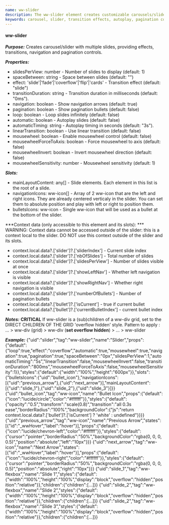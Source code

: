 ```yaml
---
name: ww-slider
description: The ww-slider element creates customizable carousels/sliders with multiple slides, offering transition effects, navigation, pagination controls, and Swiper library integration.
keywords: carousel, slider, transition effects, autoplay, pagination controls, navigation arrows, swiper integration, mousewheel control, slide elements, loop functionality
---
```


#### ww-slider

***Purpose:***
Creates carousel/slider with multiple slides, providing effects, transitions, navigation and pagination controls.

***Properties:***
- slidesPerView: number - Number of slides to display (default: 1)
- spaceBetween: string - Space between slides (default: "")
- effect: 'slide'|'fade'|'coverflow'|'flip'|'cards' - Transition effect (default: "slide")
- transitionDuration: string - Transition duration in milliseconds (default: "0ms").
- navigation: boolean - Show navigation arrows (default: true)
- pagination: boolean - Show pagination bullets (default: false)
- loop: boolean - Loop slides infinitely (default: false)
- automatic: boolean - Autoplay slides (default: false)
- automaticTiming: string - Autoplay timing in seconds (default: "3s").
- linearTransition: boolean - Use linear transition (default: false)
- mousewheel: boolean - Enable mousewheel control (default: false)
- mousewheelForceToAxis: boolean - Force mousewheel to axis (default: false)
- mousewheelInvert: boolean - Invert mousewheel direction (default: false)
- mousewheelSensitivity: number - Mousewheel sensitivity (default: 1)

***Slots:***
- mainLayoutContent: any[] - Slide elements. Each element in this list is the root of a slide.
- navigationIcons: ww-icon[] - Array of 2 ww-icon that are the left and right icons. They are already centered verticaly in the slider. You can set them to absolute position and play with left or right to position them.
- bulletsIcons: ww-icon - Single ww-icon that will be used as a bullet at the bottom of the slider.

***Context data (only accessible to this element and its slots): ***
WARNING: Context data cannot be accessed outside of the slider: this is a context local to the slider.
DO NOT use this context outside of the slider and its slots.
- context.local.data?.['slider']?.['sliderIndex'] - Current slide index
- context.local.data?.['slider']?.['nbOfSlides'] - Total number of slides
- context.local.data?.['slider']?.['slidesPerView'] - Number of slides visible at once
- context.local.data?.['slider']?.['showLeftNav'] - Whether left navigation is visible
- context.local.data?.['slider']?.['showRightNav'] - Whether right navigation is visible
- context.local.data?.['slider']?.['numberOfBullets'] - Number of pagination bullets
- context.local.data?.['bullet']?.['isCurrent'] - true if current bullet
- context.local.data?.['bullet']?.['currentBulletIndex'] - current bullet index

***Notes:***
**CRITICAL** If ww-slider is a (sub)children of a ww-div grid, set to the DIRECT CHILDREN OF THE GRID 'overflow hidden' style. Pattern to apply : ... > ww-div (grid) > ww-div (**set overflow hidden**) > ... > ww-slider

***Example:***
<elements>
{"uid":"slider","tag":"ww-slider","name":"Slider","props":{"default":{"loop":true,"effect":"coverflow","automatic":true,"mousewheel":true,"navigation":true,"pagination":true,"spaceBetween":"0px","slidesPerView":1,"automaticTiming":"5s","linearTransition":false,"mousewheelInvert":false,"transitionDuration":"800ms","mousewheelForceToAxis":false,"mousewheelSensitivity":1}},"styles":{"default":{"width":"100%","height":"600px"}},"slots":{"bulletsIcons":{"uid":"bullet_icon"},"navigationIcons":[{"uid":"previous_arrow"},{"uid":"next_arrow"}],"mainLayoutContent":[{"uid":"slide_1"},{"uid":"slide_2"},{"uid":"slide_3"}]}}
{"uid":"bullet_icon","tag":"ww-icon","name":"Bullet Icon","props":{"default":{"icon":"lucide/circle","color":"#ffffff"}},"styles":{"default":{"opacity":"0.5","transform":"scale(0.8)","transition":"all 0.3s ease","borderRadius":"100%","backgroundColor":{"js":"return context.local.data?.['bullet']?.['isCurrent']  ? 'white' : undefined"}}}}
{"uid":"previous_arrow","tag":"ww-icon","name":"Previous Arrow","states":[{"id":"_wwHover","label":"hover"}],"props":{"default":{"icon":"lucide/chevron-left","color":"#ffffff"}},"styles":{"default":{"cursor":"pointer","borderRadius":"50%","backgroundColor":"rgba(0, 0, 0, 0.5)","position":"absolute","left":"10px"}}}
{"uid":"next_arrow","tag":"ww-icon","name":"Next Arrow","states":[{"id":"_wwHover","label":"hover"}],"props":{"default":{"icon":"lucide/chevron-right","color":"#ffffff"}},"styles":{"default":{"cursor":"pointer","borderRadius":"50%","backgroundColor":"rgba(0, 0, 0, 0.5)","position":"absolute","right":"10px"}}}
{"uid":"slide_1","tag":"ww-flexbox","name":"Slide 1","styles":{"default":{"width":"100%","height":"100%","display":"block","overflow":"hidden","position":"relative"}},"children":{"children":[...]}}
{"uid":"slide_2","tag":"ww-flexbox","name":"Slide 2","styles":{"default":{"width":"100%","height":"100%","display":"block","overflow":"hidden","position":"relative"}},"children":{"children":[...]}}
{"uid":"slide_2","tag":"ww-flexbox","name":"Slide 3","styles":{"default":{"width":"100%","height":"100%","display":"block","overflow":"hidden","position":"relative"}},"children":{"children":[...]}}
</elements>

